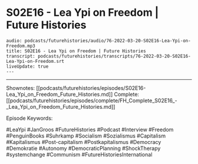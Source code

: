 # S02E16 - Lea Ypi on Freedom | Future Histories

```audio-note
audio: podcasts/futurehistories/audio/76-2022-03-20-S02E16-Lea-Ypi-on-Freedom.mp3
title: S02E16 - Lea Ypi on Freedom | Future Histories
transcript: podcasts/futurehistories/transcripts/76-2022-03-20-S02E16-Lea-Ypi-on-Freedom.srt
liveUpdate: true
---

```
---

Shownotes: [[podcasts/futurehistories/episodes/S02E16-Lea_Ypi_on_Freedom_Future_Histories.md]]
Complete: [[podcasts/futurehistories/episodes/complete/FH_Complete_S02E16_-_Lea_Ypi_on_Freedom_Future_Histories.md]]


Episode Keywords:

#LeaYpi #JanGroos #FutureHistories #Podcast #Interview #Freedom #PenguinBooks #Suhrkamp #Socialism #Sozialismus #Capitalism #Kapitalismus #Post-capitalism #Postkapitalismus #Democracy #Demokratie #Autonomy #DemocraticPlanning #ShockTherapy #systemchange #Communism #FutureHistoriesInternational
